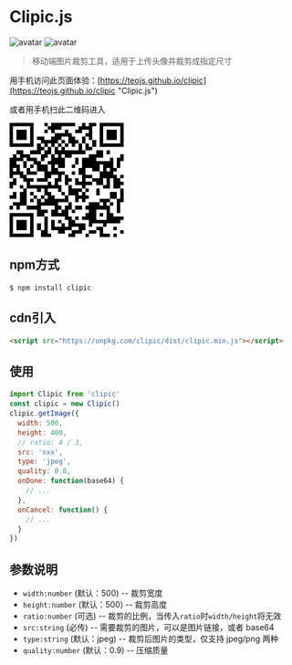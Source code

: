 # Clipic.js

![avatar](https://img.shields.io/github/package-json/v/teojs/clipic.svg)
![avatar](https://img.shields.io/github/size/teojs/clipic/dist/clipic.min.js.svg)

> 移动端图片裁剪工具，适用于上传头像并裁剪成指定尺寸

用手机访问此页面体验：[https://teojs.github.io/clipic](https://teojs.github.io/clipic "Clipic.js")

或者用手机扫此二维码进入

![avatar](./src/assets/qrcode.png)

## npm方式

```bath
$ npm install clipic
```

## cdn引入

```html
<script src="https://unpkg.com/clipic/dist/clipic.min.js"></script>
```

## 使用

```js
import Clipic from 'clipic'
const clipic = new Clipic()
clipic.getImage({
  width: 500,
  height: 400,
  // ratio: 4 / 3,
  src: 'xxx',
  type: 'jpeg',
  quality: 0.8,
  onDone: function(base64) {
    // ...
  },
  onCancel: function() {
    // ...
  }
})
```

## 参数说明

- `width:number` (默认：500) -- 裁剪宽度
- `height:number` (默认：500) -- 裁剪高度
- `ratio:number` (可选) -- 裁剪的比例，当传入`ratio`时`width/height`将无效
- `src:string` (必传) -- 需要裁剪的图片，可以是图片链接，或者 base64
- `type:string` (默认：jpeg) -- 裁剪后图片的类型，仅支持 jpeg/png 两种
- `quality:number` (默认：0.9) -- 压缩质量
